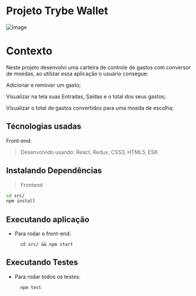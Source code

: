 # Projeto Trybe Wallet

![image](https://user-images.githubusercontent.com/83846567/195350440-8cb14387-1077-441e-90b1-aaf66cb5609d.png)


# Contexto

Neste projeto desenvolvi uma carteira de controle de gastos com conversor de moedas, ao utilizar essa aplicação o usuário consegue:

Adicionar e remover um gasto;

Visualizar na tela suas Entradas, Saídas e o total dos seus gastos;

Visualizar o total de gastos convertidos para uma moeda de escolha;

## Técnologias usadas

Front-end:
> Desenvolvido usando: React, Redux, CSS3, HTML5, ES6

## Instalando Dependências

> Frontend
```bash
cd src/
npm install
``` 
## Executando aplicação

* Para rodar o front-end:

  ```
    cd src/ && npm start
  ```

## Executando Testes

* Para rodar todos os testes:

  ```
    npm test
  ```
